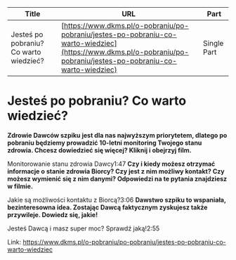 | **Title**       | **URL**           | **Part**              |
|-----------------|-------------------|-----------------------|
| Jesteś po pobraniu? Co warto wiedzieć?         | [https://www.dkms.pl/o-pobraniu/po-pobraniu/jestes-po-pobraniu-co-warto-wiedziec](https://www.dkms.pl/o-pobraniu/po-pobraniu/jestes-po-pobraniu-co-warto-wiedziec)    | Single Part          |

# Jesteś po pobraniu? Co warto wiedzieć?

**Zdrowie Dawców szpiku jest dla nas najwyższym priorytetem, dlatego po pobraniu będziemy prowadzić 10\-letni monitoring Twojego stanu zdrowia. Chcesz dowiedzieć się więcej? Kliknij i obejrzyj film.**


Monitorowanie stanu zdrowia Dawcy1:47
**Czy i kiedy możesz otrzymać informacje o stanie zdrowia Biorcy? Czy jest z nim możliwy kontakt? Czy możesz wymienić się z nim danymi? Odpowiedzi na te pytania znajdziesz w filmie.**


Jakie są możliwości kontaktu z Biorcą?3:06
**Dawstwo szpiku to wspaniała, bezinteresowna idea. Zostając Dawcą faktycznym zyskujesz także przywileje. Dowiedz się, jakie!**


Jesteś Dawcą i masz super moc? Sprawdź jaką!2:55

Link: https://www.dkms.pl/o-pobraniu/po-pobraniu/jestes-po-pobraniu-co-warto-wiedziec
